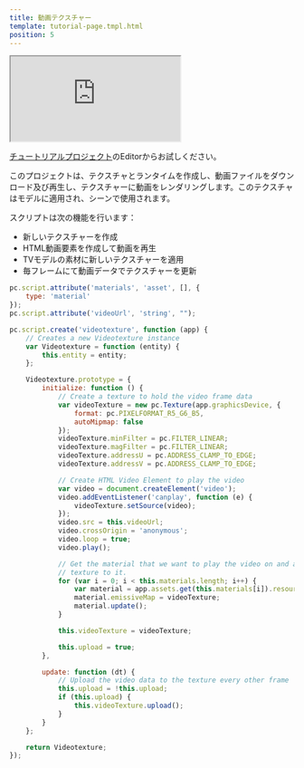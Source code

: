 ```yaml
---
title: 動画テクスチャー
template: tutorial-page.tmpl.html
position: 5
---
```


<iframe src="http://playcanv.as/p/NQ2f87MT"></iframe>

[チュートリアルプロジェクト][1]のEditorからお試しください。

このプロジェクトは、テクスチャとランタイムを作成し、動画ファイルをダウンロード及び再生し、テクスチャーに動画をレンダリングします。このテクスチャはモデルに適用され、シーンで使用されます。

スクリプトは次の機能を行います：

* 新しいテクスチャーを作成
* HTML動画要素を作成して動画を再生
* TVモデルの素材に新しいテクスチャーを適用
* 毎フレームにて動画データでテクスチャーを更新

```javascript
pc.script.attribute('materials', 'asset', [], {
    type: 'material'
});
pc.script.attribute('videoUrl', 'string', "");

pc.script.create('videotexture', function (app) {
    // Creates a new Videotexture instance
    var Videotexture = function (entity) {
        this.entity = entity;
    };

    Videotexture.prototype = {
        initialize: function () {
            // Create a texture to hold the video frame data
            var videoTexture = new pc.Texture(app.graphicsDevice, {
                format: pc.PIXELFORMAT_R5_G6_B5,
                autoMipmap: false
            });
            videoTexture.minFilter = pc.FILTER_LINEAR;
            videoTexture.magFilter = pc.FILTER_LINEAR;
            videoTexture.addressU = pc.ADDRESS_CLAMP_TO_EDGE;
            videoTexture.addressV = pc.ADDRESS_CLAMP_TO_EDGE;

            // Create HTML Video Element to play the video
            var video = document.createElement('video');
            video.addEventListener('canplay', function (e) {
                videoTexture.setSource(video);
            });
            video.src = this.videoUrl;
            video.crossOrigin = 'anonymous';
            video.loop = true;
            video.play();

            // Get the material that we want to play the video on and assign the new video
            // texture to it.
            for (var i = 0; i < this.materials.length; i++) {
                var material = app.assets.get(this.materials[i]).resource;
                material.emissiveMap = videoTexture;
                material.update();
            }

            this.videoTexture = videoTexture;

            this.upload = true;
        },

        update: function (dt) {
            // Upload the video data to the texture every other frame
            this.upload = !this.upload;
            if (this.upload) {
                this.videoTexture.upload();
            }
        }
    };

    return Videotexture;
});
```

[1]: https://playcanvas.com/project/362226/overview/tutorial-video-textures

